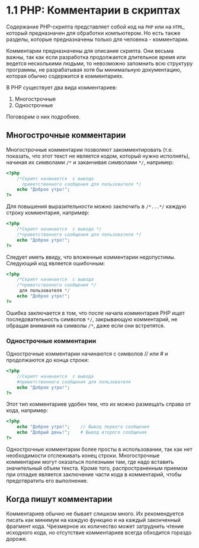 
# 1.1 PHP: Комментарии в скриптах

Содержание PHP-скрипта представляет собой код на `PHP` или на `HTML`, который предназначен для обработки компьютером.
Но есть также разделы, которые предназначены только для человека - комментарии.

Комментарии предназначены для описания скрипта. Они весьма важны, так как если разработка продолжается длительное время или ведется несколькими людьми, то невозможно запомнить всю структуру программы, не разрабатывая хотя бы минимальную документацию, которая обычно содержится в комментариях.

В PHP существует два вида комментариев:
<ol>
  <li>Многострочные</li>
  <li>Однострочные</li>
</ol>

Поговорим о них подробнее.

## Многострочные комментарии

Многострочные комментарии позволяют закомментировать (т.е. показать, что этот текст не является кодом, который нужно исполнять), начиная их символами `/*` и заканчивая символами `*/`, например:

```php
<?php
    /*Скрипт начинается  с вывода
      приветственного сообщения для пользователя */
    echo "Доброе утро!";
?>
```

Для повышения выразительности можно заключить в `/*...*/` каждую строку комментария, например:

```php
<?php
    /*Скрипт начинается  с вывода */
    /*приветственного сообщения для пользователя */
    echo "Доброе утро!";
?>
```

Следует иметь ввиду, что вложенные комментарии недопустимы. Следующий код является ошибочным:

```php
<?php
    /*Скрипт начинается  с вывода 
    /*приветственного сообщения */ 
     для пользователя */
    echo "Доброе утро!";
?>
```

Ошибка заключается в том, что после начала комментария PHP ищет последовательность символов `*/`, закрывающую комментарий, не обращая внимания на символы `/*`, даже если они встретятся.

<h3>Однострочные комментарии</h3>

Однострочные комментарии начинаются с символов // или # и продолжаются до конца строки:

```php
<?php
    //Скрипт начинается  с вывода 
    #приветственного сообщения для пользователя 
    echo "Доброе утро!";
?>
```

Этот тип комментариев удобен тем, что их можно размещать справа от кода, например:

```php
<?php    
    echo "Доброе утро!";    // Вывод первого сообщения
    echo "Добрый день!";    # Вывод второго сообщения
?>
```
Однострочные комментарии более просты в использовании, так как нет необходимости отслеживать конец строки. Многострочные комментарии могут оказаться полезными там, где надо вставить значительный объем текста. Кроме того, распространенным приемом при отладке является заключение части кода в комментарий, чтобы предотвратить его выполнение.

## Когда пишут комментарии

Комментариев обычно не бывает слишком много. Их рекомендуется писать как минимум на каждую функцию и на каждый законченный фрагмент кода. Чрезмерное их количество может затруднить чтение исходного кода, но отсутствие комментариев всегда обходится гораздо дороже.


